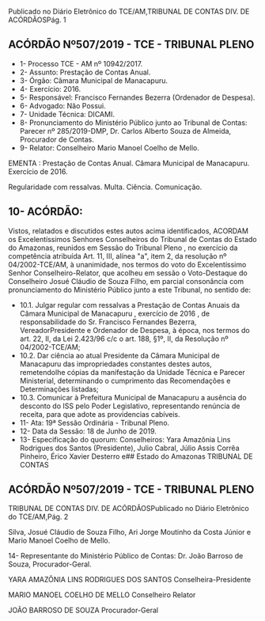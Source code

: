 Publicado  no  Diário  Eletrônico do TCE/AM,TRIBUNAL DE CONTAS DIV. DE ACÓRDÃOSPág. 1

## ACÓRDÃO Nº507/2019 - TCE - TRIBUNAL PLENO

- 1- Processo TCE - AM nº 10942/2017.
- 2- Assunto: Prestação de Contas Anual.
- 3- Órgão: Câmara Municipal de Manacapuru.
- 4- Exercício: 2016.
- 5- Responsável: Francisco Fernandes Bezerra (Ordenador de Despesa).
- 6- Advogado: Não Possui.
- 7- Unidade Técnica: DICAMI.
- 8- Pronunciamento  do  Ministério  Público  junto  ao  Tribunal  de  Contas: Parecer  nº 285/2019-DMP, Dr. Carlos Alberto Souza de Almeida, Procurador de Contas.
- 9- Relator: Conselheiro Mario Manoel Coelho de Mello.

EMENTA : Prestação  de  Contas  Anual. Câmara Municipal de Manacapuru. Exercício de 2016.

Regularidade com ressalvas. Multa. Ciência. Comunicação.

## 10-  ACÓRDÃO:

Vistos, relatados e discutidos estes autos acima identificados, ACORDAM os Excelentíssimos Senhores Conselheiros do Tribunal de Contas do Estado do Amazonas, reunidos em Sessão do Tribunal Pleno , no exercício da competência atribuída Art. 11, III, alínea "a", item 2, da resolução nº 04/2002-TCE/AM, à unanimidade, nos termos do voto do Excelentíssimo Senhor Conselheiro-Relator, que acolheu em sessão o Voto-Destaque do Conselheiro Josué Cláudio de Souza Filho, em parcial consonância com pronunciamento do Ministério Público junto a este Tribunal, no sentido de:

- 10.1. Julgar  regular  com  ressalvas a  Prestação  de  Contas  Anuais  da Câmara Municipal de Manacapuru , exercício de 2016 , de responsabilidade do Sr. Francisco Fernandes Bezerra, VereadorPresidente e Ordenador de Despesa, à época, nos termos do art. 22, II, da Lei 2.423/96 c/c o art. 188, §1º, II, da Resolução nº 04/2002-TCE/AM;
- 10.2. Dar ciência ao atual Presidente da Câmara Municipal de Manacapuru das impropriedades constantes destes autos, remetendolhe  cópias  da  manifestação  da  Unidade  Técnica  e  Parecer  Ministerial, determinando  o  cumprimento  das  Recomendações  e  Determinações listadas;
- 10.3. Comunicar à Prefeitura  Municipal  de  Manacapuru a  ausência  do desconto  do  ISS  pelo  Poder  Legislativo,  representando  renúncia  de receita, para que adote as providencias cabíveis.
- 11-  Ata: 19ª Sessão Ordinária - Tribunal Pleno.
- 12-  Data da Sessão: 18 de Junho de 2019.
- 13-  Especificação  do  quorum: Conselheiros: Yara  Amazônia  Lins  Rodrigues  dos Santos (Presidente), Julio Cabral, Júlio Assis Corrêa Pinheiro, Érico Xavier Desterro e## Estado do Amazonas TRIBUNAL DE CONTAS

## ACÓRDÃO Nº507/2019 - TCE - TRIBUNAL PLENO

TRIBUNAL DE CONTAS DIV. DE ACÓRDÃOSPublicado  no  Diário  Eletrônico do TCE/AM,Pág. 2

Silva,  Josué  Cláudio  de  Souza  Filho,  Ari  Jorge  Moutinho  da  Costa  Júnior  e  Mario Manoel Coelho de Mello.

14-  Representante  do  Ministério  Público  de  Contas: Dr. João  Barroso  de  Souza, Procurador-Geral.

YARA AMAZÔNIA LINS RODRIGUES DOS SANTOS Conselheira-Presidente

MARIO MANOEL COELHO DE MELLO Conselheiro Relator

JOÃO BARROSO DE SOUZA Procurador-Geral